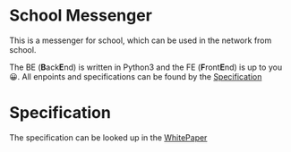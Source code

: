 # School Messenger
This is a messenger for school, which can be used in the network from school.

The BE (**B**ack**E**nd) is written in Python3 and the FE (**F**ront**E**nd) is up to you 😀.
All enpoints and specifications can be found by the [Specification](#Specification)

# Specification
The specification can be looked up in the [WhitePaper](WHITEPAPER.md)
